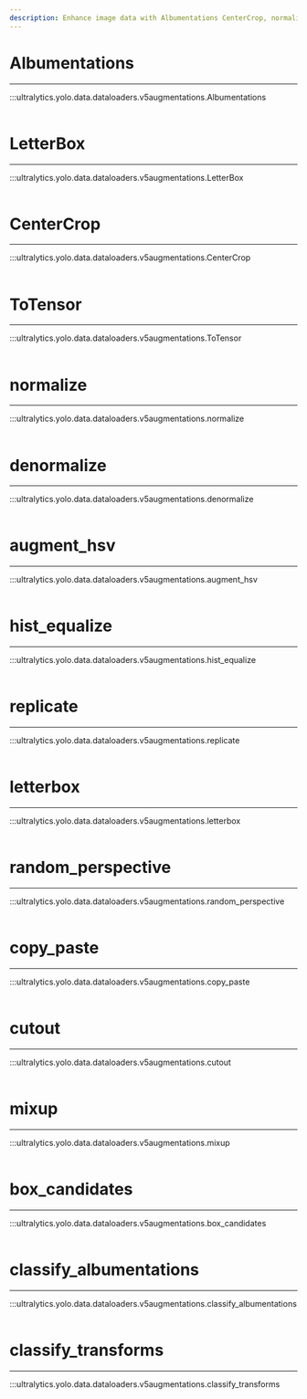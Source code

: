 ```yaml
---
description: Enhance image data with Albumentations CenterCrop, normalize, augment_hsv, replicate, random_perspective, cutout, & box_candidates.
---
```


# Albumentations
---
:::ultralytics.yolo.data.dataloaders.v5augmentations.Albumentations
<br><br>

# LetterBox
---
:::ultralytics.yolo.data.dataloaders.v5augmentations.LetterBox
<br><br>

# CenterCrop
---
:::ultralytics.yolo.data.dataloaders.v5augmentations.CenterCrop
<br><br>

# ToTensor
---
:::ultralytics.yolo.data.dataloaders.v5augmentations.ToTensor
<br><br>

# normalize
---
:::ultralytics.yolo.data.dataloaders.v5augmentations.normalize
<br><br>

# denormalize
---
:::ultralytics.yolo.data.dataloaders.v5augmentations.denormalize
<br><br>

# augment_hsv
---
:::ultralytics.yolo.data.dataloaders.v5augmentations.augment_hsv
<br><br>

# hist_equalize
---
:::ultralytics.yolo.data.dataloaders.v5augmentations.hist_equalize
<br><br>

# replicate
---
:::ultralytics.yolo.data.dataloaders.v5augmentations.replicate
<br><br>

# letterbox
---
:::ultralytics.yolo.data.dataloaders.v5augmentations.letterbox
<br><br>

# random_perspective
---
:::ultralytics.yolo.data.dataloaders.v5augmentations.random_perspective
<br><br>

# copy_paste
---
:::ultralytics.yolo.data.dataloaders.v5augmentations.copy_paste
<br><br>

# cutout
---
:::ultralytics.yolo.data.dataloaders.v5augmentations.cutout
<br><br>

# mixup
---
:::ultralytics.yolo.data.dataloaders.v5augmentations.mixup
<br><br>

# box_candidates
---
:::ultralytics.yolo.data.dataloaders.v5augmentations.box_candidates
<br><br>

# classify_albumentations
---
:::ultralytics.yolo.data.dataloaders.v5augmentations.classify_albumentations
<br><br>

# classify_transforms
---
:::ultralytics.yolo.data.dataloaders.v5augmentations.classify_transforms
<br><br>
